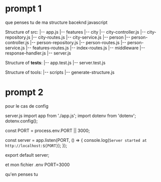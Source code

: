 # prompt 1

que penses tu de ma structure baceknd javascript


Structure of src:
|-- app.js
|-- features
  |-- city
    |-- city-controller.js
    |-- city-repository.js
    |-- city-routes.js
    |-- city-service.js
  |-- person
    |-- person-controller.js
    |-- person-repository.js
    |-- person-routes.js
    |-- person-service.js
|-- features-routes.js
|-- index-routes.js
|-- middleware
  |-- response-handler.js
|-- server.js

Structure of __tests__:
|-- app.test.js
|-- server.test.js

Structure of tools:
|-- scripts
  |-- generate-structure.js


# prompt 2

pour le cas de config


server.js 
import app from './app.js';
import dotenv from 'dotenv';
dotenv.config();

const PORT = process.env.PORT || 3000;

const server = app.listen(PORT, () => {
  console.log(`Server started at http://localhost:${PORT}`);
});

export default server;

et mon fichier .env
PORT=3000

qu'en penses tu



